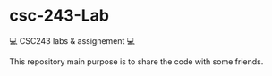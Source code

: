 # csc-243-Lab
💻 CSC243 labs & assignement 💻

This repository main purpose is to share the code with some friends.
